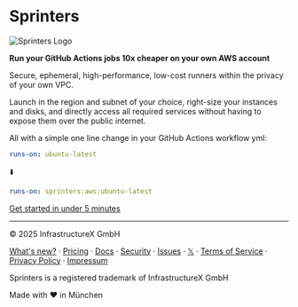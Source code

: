 # Sprinters

![Sprinters Logo ](https://sprinters.sh/assets/logo/sprinters-text-inverted.svg)

**Run your GitHub Actions jobs 10x cheaper on your own AWS account**

Secure, ephemeral, high-performance, low-cost runners within the privacy of your own VPC.

Launch in the region and subnet of your choice, right-size your instances and disks, and directly access all required services without having to expose them over the public internet.

All with a simple one line change in your GitHub Actions workflow yml:

```yml
runs-on: ubuntu-latest
```
⬇️
```yml
runs-on: sprinters:aws:ubuntu-latest
```

[Get started in under 5 minutes](https://console.sprinters.sh/login)

---
© 2025 InfrastructureX GmbH

<a href="https://sprinters.sh/new">What's new?</a>
&middot; <a href="https://sprinters.sh/pricing">Pricing</a>
&middot; <a href="https://sprinters.sh/docs">Docs</a>
&middot; <a href="https://sprinters.sh/docs/security">Security</a>
&middot; <a href="https://github.com/sprinters-sh/sprinters/issues">Issues</a>
&middot; <a href="https://x.com/sprinters_sh">𝕏</a>
&middot; <a href="https://sprinters.sh/terms">Terms of Service</a>
&middot; <a href="https://sprinters.sh/privacy">Privacy Policy</a>
&middot; <a href="https://sprinters.sh/impressum">Impressum</a>

Sprinters is a registered trademark of InfrastructureX GmbH

Made with ♥️ in München
